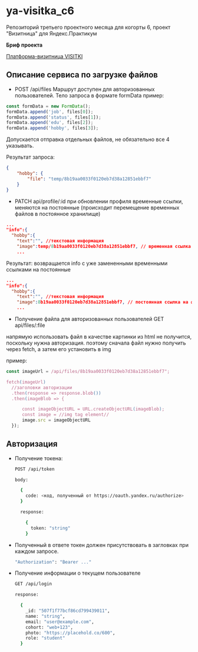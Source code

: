 # ya-visitka_c6

Репозиторий третьего проектного месяца для когорты 6, проект "Визитница" для Яндекс.Практикум

**Бриф проекта**

[Платформа-визитница VISITKI](https://www.notion.so/3-465e1da1ed11434799ccfb0b27354e75?pvs=4#ad33a3506d264a7a810d62e3644014ca)

## Описание сервиса по загрузке файлов

- POST /api/files
   Маршрут доступен для авторизованных пользователей. Тело запроса в формате formData
   пример:

```js
const formData = new FormData();
formData.append('job', files[0]);
formData.append('status', files[1]);
formData.append('edu', files[2]);
formData.append('hobby', files[3]);
```

Допускается отправка отдельных файлов, не обязательно все 4 указывать.

Результат запроса:

```json
{
    "hobby": {
        "file": "temp/8b19aa0033f0120eb7d38a12851ebbf7"
    }
}
```

- PATCH api/profile/:id
   при обновлении профиля временные ссылки, меняются на постоянные (происходит перемещение временных файлов в постоянное хранилище)

```json
...
"info":{
  "hobby":{
    "text":"", //текстовая информация
    "image":temp/8b19aa0033f0120eb7d38a12851ebbf7, // временная ссылка на файл
    ...
```

Результат:
возвращается info с уже замененными временными ссылками на постоянные

```json
...
"info":{
  "hobby":{
    "text":"", //текстовая информация
    "image":8b19aa0033f0120eb7d38a12851ebbf7, // постоянная ссылка на файл
    ...
```

- Получение файла для авторизованных пользователей GET api/files/:file

напрямую использовать файл в качестве картинки из html не получится, поскольку нужна авторизация. поэтому сначала файл нужно получить через fetch, а затем его установить в img

пример:

```js
const imageUrl = /api/files/8b19aa0033f0120eb7d38a12851ebbf7";

fetch(imageUrl)
  //заголовки авторизации
  .then(response => response.blob())
  .then(imageBlob => {

      const imageObjectURL = URL.createObjectURL(imageBlob);
      const image = //img tag element//
      image.src = imageObjectURL
  });
```

## Авторизация

- Получение токена:

  ```bash
  POST /api/token

  body:

    {
      code: <код, полученный от https://oauth.yandex.ru/authorize>
    }
  ```

  ```bash
    response:

      {
        token: "string"
      }
  ```

- Полученный в ответе токен должен присутствовать в загловках при каждом запросе.

  ```bash
  "Authorization": "Bearer ..."
  ```

- Получение информации о текущем пользователе

  ```bash
  GET /api/login
  ```

  ```bash
  response:

    {
      _id: "507f1f77bcf86cd799439011",
      name: "string",
      email: "user@example.com",
      cohort: "web+123",
      photo: "https://placehold.co/600",
      role: "student"
    }
  ```

